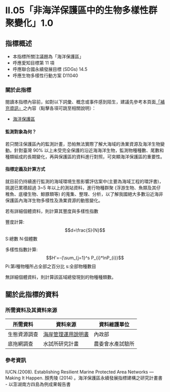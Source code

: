 # II.05「非海洋保護區中的生物多樣性群聚變化」1.0


## 指標概述

* 本指標所關注議題為「海洋保護區」
* 呼應愛知目標第 11 項
* 呼應聯合國永續發展目標 (SDGs) 14.5
* 呼應生物多樣性行動方案 D11040


<script type="text/javascript" src="http://cdn.mathjax.org/mathjax/latest/MathJax.js?config=TeX-AMS-MML_HTMLorMML"></script>


### 關於此指標

閱讀本指標內容前，如對以下詞彙、概念或事件感到陌生，建議先參考本頁面[「補充資訊」](#補充資訊)之內容（點擊各項可跳至相關說明）：

* [海洋保護區](#海洋保護區)

#### 監測對象為何？

若只關注保護區內的監測計畫，恐帕無法實際了解大海域的漁業資源及海洋生物變動。針對臺灣 90% 以上未受完全保護的沿近海海洋生物，監測物種種數、尾數和種類組成的長期變化，再與保護區的資料進行對照，可突顯海洋保護區的重要性。



#### 指標定義及計算方式

就目前仍持續進行監測的海域環境生態影響評估案中(主要為海域工程的環評書)，挑選已累積超過 3~5 年以上的測站資料，進行物種群聚 (浮游生物、魚類及其仔稚魚、底棲生物、鯨豚類等) 的蒐集、整理、分析，以了解我國絕大多數沿近海非保護區內海洋生物多樣性及漁業資源的動態變化。

若有詳細個體資料，則計算其豐度與多樣性指數

豐度計算:
$$d=\frac{S}{N}$$S:總數 N:個體數

多樣性指數計算:
$$H'=-{\sum_{j=1}^s P_{i}*lnP_{i}}$$Pi:第i種物種所占全部之百分比
s:全部物種數目

無詳細個體資料，則計算該區域總發現到的物種種類數。

## 關於此指標的資料

### 所需資料及其資料來源


| 所需資料 | 資料來源 | 資料維護單位 |
|-----|-----|-----|
| 生態資源調查 |[海岸管理運用說明書](https://lud.cpami.gov.tw/) | 內政部 |
|底拖網調查 |水試所研究計畫|農委會水產試驗所|


### 參考資訊
IUCN.(2008). Establishing Resilient Marine Protected Area Networks — Making It Happen.
顏秀陵 (2014) 。海洋保護區永續發展指標建構之研究計畫書 - 以澎湖南方四島為例成果報告書
